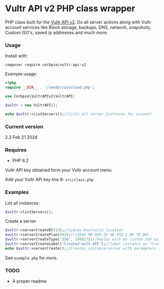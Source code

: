 # Vultr API v2 PHP class wrapper


PHP class built for the [Vultr API v2](https://www.vultr.com/api). Do all server actions along with Vultr account services like Block storage, backups, DNS, network, snapshots, Custom ISO's, saved ip addresses and much more.


### Usage

Install with:
```
composer require corbpie/vultr-api-v2
```

Example usage:
```php
<?php
require __DIR__ . '/vendor/autoload.php';

use Corbpie\VultrAPIv2\VultrAPI;

$vultr = new VultrAPI();

echo $vultr->listServers();//Lists all server instances for account
```

### Current version

2.3 Feb 21 2024

### Requires
* PHP 8.2

Vultr API key obtained form your Vultr account menu.

Add your Vultr API key line 8: ```src/class.php```

### Examples

List all instances:

```php
$vultr->listServers();
```

Create a server
```php
$vultr->serverCreateDC(19);//Sydney Australia location
$vultr->serverCreatePlan(202);//(2048 MB RAM,55 GB SSD,2.00 TB BW)
$vultr->serverCreateType('ISO', 146817);//Deploy with my custom ISO id:146817
$vultr->serverCreateLabel('Created with API');//label instance as "Created with API"
echo $vultr->serverCreate();//Creates instance/server with parameters set above (returns subid)
```

See ```example.php``` for more.


### TODO

* A proper readme
